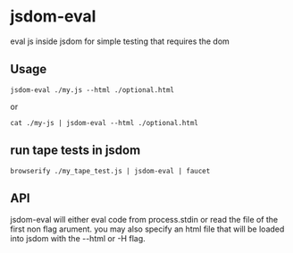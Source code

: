 jsdom-eval
==========

eval js inside jsdom for simple testing that requires the dom

## Usage
`jsdom-eval ./my.js --html ./optional.html`

or

`cat ./my-js | jsdom-eval --html ./optional.html`


## run tape tests in jsdom

`browserify ./my_tape_test.js | jsdom-eval | faucet`

## API

jsdom-eval will either eval code from process.stdin or read the file of the first non flag arument. you may also specify an html file that will be loaded into jsdom with the --html or -H flag.

